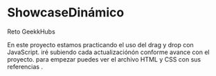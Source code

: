 # ShowcaseDinámico
Reto GeekkHubs

En este proyecto estamos practicando el uso del drag y drop con JavaScript. iré subiendo cada actualizaciónón conforme avance con el proyecto.
para empezar puedes ver el archivo HTML y CSS con sus referencias .


